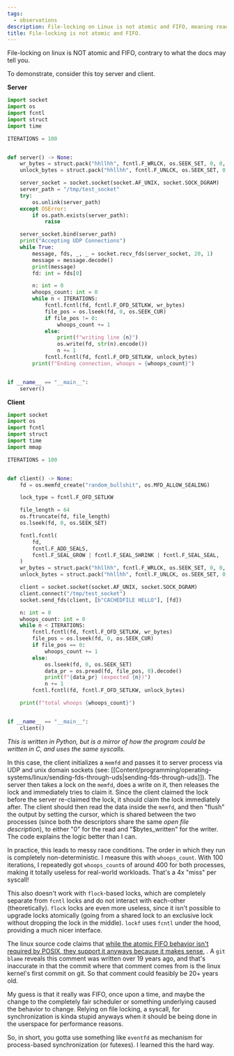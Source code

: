 ```yaml
---
tags:
  - observations
description: File-locking on Linux is not atomic and FIFO, meaning readers and writers can claim locks in any order, running contrary to what the behavior should be.
title: File-locking is not atomic and FIFO.
---
```


File-locking on linux is NOT atomic and FIFO, contrary to what the docs may tell you.

To demonstrate, consider this toy server and client.

**Server**

```python
import socket
import os
import fcntl
import struct
import time

ITERATIONS = 100


def server() -> None:
    wr_bytes = struct.pack("hhllhh", fcntl.F_WRLCK, os.SEEK_SET, 0, 0, 0, 0)
    unlock_bytes = struct.pack("hhllhh", fcntl.F_UNLCK, os.SEEK_SET, 0, 0, 0, 0)

    server_socket = socket.socket(socket.AF_UNIX, socket.SOCK_DGRAM)
    server_path = "/tmp/test_socket"
    try:
        os.unlink(server_path)
    except OSError:
        if os.path.exists(server_path):
            raise

    server_socket.bind(server_path)
    print("Accepting UDP Connections")
    while True:
        message, fds, _, _ = socket.recv_fds(server_socket, 20, 1)
        message = message.decode()
        print(message)
        fd: int = fds[0]

        n: int = 0
        whoops_count: int = 0
        while n < ITERATIONS:
            fcntl.fcntl(fd, fcntl.F_OFD_SETLKW, wr_bytes)
            file_pos = os.lseek(fd, 0, os.SEEK_CUR)
            if file_pos != 0:
                whoops_count += 1
            else:
                print(f"writing line {n}")
                os.write(fd, str(n).encode())
                n += 1
            fcntl.fcntl(fd, fcntl.F_OFD_SETLKW, unlock_bytes)
        print(f"Ending connection, whoops = {whoops_count}")


if __name__ == "__main__":
    server()
```

**Client**

```python
import socket
import os
import fcntl
import struct
import time
import mmap

ITERATIONS = 100


def client() -> None:
    fd = os.memfd_create("random_bullshit", os.MFD_ALLOW_SEALING)

    lock_type = fcntl.F_OFD_SETLKW

    file_length = 64
    os.ftruncate(fd, file_length)
    os.lseek(fd, 0, os.SEEK_SET)

    fcntl.fcntl(
        fd,
        fcntl.F_ADD_SEALS,
        fcntl.F_SEAL_GROW | fcntl.F_SEAL_SHRINK | fcntl.F_SEAL_SEAL,
    )
    wr_bytes = struct.pack("hhllhh", fcntl.F_WRLCK, os.SEEK_SET, 0, 0, 0, 0)
    unlock_bytes = struct.pack("hhllhh", fcntl.F_UNLCK, os.SEEK_SET, 0, 0, 0, 0)

    client = socket.socket(socket.AF_UNIX, socket.SOCK_DGRAM)
    client.connect("/tmp/test_socket")
    socket.send_fds(client, [b"CACHEDFILE HELLO"], [fd])

    n: int = 0
    whoops_count: int = 0
    while n < ITERATIONS:
        fcntl.fcntl(fd, fcntl.F_OFD_SETLKW, wr_bytes)
        file_pos = os.lseek(fd, 0, os.SEEK_CUR)
        if file_pos == 0:
            whoops_count += 1
        else:
            os.lseek(fd, 0, os.SEEK_SET)
            data_pr = os.pread(fd, file_pos, 0).decode()
            print(f"{data_pr} (expected {n})")
            n += 1
        fcntl.fcntl(fd, fcntl.F_OFD_SETLKW, unlock_bytes)

    print(f"total whoops {whoops_count}")


if __name__ == "__main__":
    client()
```

_This is written in Python, but is a mirror of how the program could be written in C, and uses the same syscalls._

In this case, the client initializes a `memfd` and passes it to server process via UDP and unix domain sockets (see: [[Content/programming/operating-systems/linux/sending-fds-through-uds|sending-fds-through-uds]]). The server then takes a lock on the `memfd`, does a write on it, then releases the lock and immediately tries to claim it. Since the client claimed the lock before the server re-claimed the lock, it should claim the lock immediately after. The client should then read the data inside the `memfd`, and then "flush" the output by setting the cursor, which is shared between the two processes (since both the descriptors share the same _open file description_), to either "0" for the read and "$bytes_written" for the writer. The code explains the logic better than I can.

In practice, this leads to messy race conditions. The order in which they run is completely non-deterministic. I measure this with `whoops_count`. With 100 iterations, I repeatedly got `whoops_count`s of around 400 for both processes, making it totally useless for real-world workloads. That's a 4x "miss" per syscall!

This also doesn't work with `flock`-based locks, which are completely separate from `fcntl` locks and do not interact with each-other (theoretically). `flock` locks are even more useless, since it isn't possible to upgrade locks atomically (going from a shared lock to an exclusive lock without dropping the lock in the middle). `lockf` uses `fcntl` under the hood, providing a much nicer interface.

The linux source code claims that [while the atomic FIFO behavior isn't required by POSIX, they support it anyways because it makes sense](https://github.com/torvalds/linux/blob/7033999ecd7b8cf9ea59265035a0150961e023ee/fs/locks.c#L782-L795), . A `git blame` reveals this comment was written over 19 years ago, and that's inaccurate in that the commit where that comment comes from is the linux kernel's first commit on git. So that comment could feasibly be 20+ years old.

My guess is that it really was FIFO, once upon a time, and maybe the change to the completely fair scheduler or something underlying caused the behavior to change. Relying on file locking, a syscall, for synchronization is kinda stupid anyways when it should be being done in the userspace for performance reasons.

So, in short, you gotta use something like `eventfd` as mechanism for process-based synchronization (or futexes). I learned this the hard way.
